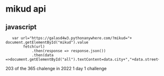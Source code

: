 # mikud api
## javascript
```
   var url="https://galasd4w3.pythonanywhere.com/?mikud="+ document.getElementById("mikud").value
        fetch(url)
            .then(response => response.json())
            .then(data =>document.getElementById("all").textContent=data.city+","+data.street+","+data.numhouse)
```
203 of the 365 chalenge in 2022 1 day 1 challenge

